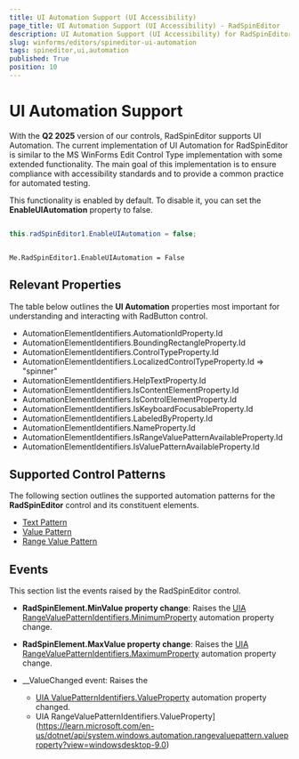 ```yaml
---
title: UI Automation Support (UI Accessibility)
page_title: UI Automation Support (UI Accessibility) - RadSpinEditor
description: UI Automation Support (UI Accessibility) for RadSpinEditor.   
slug: winforms/editors/spineditor-ui-automation
tags: spineditor,ui,automation
published: True
position: 10
---
```


# UI Automation Support

With the __Q2 2025__ version of our controls, RadSpinEditor supports UI Automation. The current implementation of UI Automation for RadSpinEditor is similar to the MS WinForms Edit Control Type implementation with some extended functionality. The main goal of this implementation is to ensure compliance with accessibility standards and to provide a common practice for automated testing. 

This functionality is enabled by default. To disable it, you can set the __EnableUIAutomation__ property to false.


````C#

this.radSpinEditor1.EnableUIAutomation = false;

````
````VB.NET

Me.RadSpinEditor1.EnableUIAutomation = False

````

<!--
![maskedEditBox-ui-automation](images/maskedEditBox-ui-automation001.png)
-->

## Relevant Properties 

The table below outlines the __UI Automation__ properties most important for understanding and interacting with RadButton control.

* AutomationElementIdentifiers.AutomationIdProperty.Id 
* AutomationElementIdentifiers.BoundingRectangleProperty.Id
* AutomationElementIdentifiers.ControlTypeProperty.Id
* AutomationElementIdentifiers.LocalizedControlTypeProperty.Id => "spinner"
* AutomationElementIdentifiers.HelpTextProperty.Id
* AutomationElementIdentifiers.IsContentElementProperty.Id
* AutomationElementIdentifiers.IsControlElementProperty.Id
* AutomationElementIdentifiers.IsKeyboardFocusableProperty.Id
* AutomationElementIdentifiers.LabeledByProperty.Id 
* AutomationElementIdentifiers.NameProperty.Id 
* AutomationElementIdentifiers.IsRangeValuePatternAvailableProperty.Id
* AutomationElementIdentifiers.IsValuePatternAvailableProperty.Id

## Supported Control Patterns

The following section outlines the supported automation patterns for the __RadSpinEditor__ control and its constituent elements.

* [Text Pattern](https://learn.microsoft.com/en-us/dotnet/api/system.windows.automation.textpattern?view=windowsdesktop-9.0)
* [Value Pattern](https://learn.microsoft.com/en-us/dotnet/api/system.windows.automation.valuepattern?view=windowsdesktop-9.0)
* [Range Value Pattern](https://learn.microsoft.com/en-us/dotnet/api/system.windows.automation.rangevaluepattern?view=windowsdesktop-9.0)

## Events

This section list the events raised by the RadSpinEditor control.

* __RadSpinElement.MinValue property change__: Raises the [UIA RangeValuePatternIdentifiers.MinimumProperty](https://learn.microsoft.com/en-us/dotnet/api/system.windows.automation.rangevaluepattern.minimumproperty?view=windowsdesktop-9.0) automation property change.

* __RadSpinElement.MaxValue property change__: Raises the [UIA RangeValuePatternIdentifiers.MaximumProperty](https://learn.microsoft.com/en-us/dotnet/api/system.windows.automation.rangevaluepattern.maximumproperty?view=windowsdesktop-9.0) automation property change.

* __ValueChanged event: Raises the 

	* [UIA ValuePatternIdentifiers.ValueProperty](https://learn.microsoft.com/en-us/dotnet/api/system.windows.automation.valuepattern.valueproperty?view=windowsdesktop-9.0) automation property changed.
	* UIA RangeValuePatternIdentifiers.ValueProperty](https://learn.microsoft.com/en-us/dotnet/api/system.windows.automation.rangevaluepattern.valueproperty?view=windowsdesktop-9.0)




